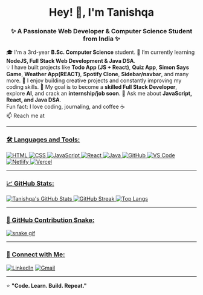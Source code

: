 <h1 align="center">Hey! 👋, I'm Tanishqa</h1>
<h3 align="center">✨ A Passionate Web Developer & Computer Science Student from India ✨</h3>

🎓 I'm a 3rd-year <b>B.Sc. Computer Science</b> student. 
🌱 I’m currently learning **NodeJS, Full Stack Web Development & Java DSA**.  
💡 I have built projects like **Todo App (JS + React)**, **Quiz App**, **Simon Says Game**, **Weather App(REACT)**, **Spotify Clone**, **Sidebar/navbar**, and many more. 
🚀 I enjoy building creative projects and constantly improving my coding skills.
🎯 My goal is to become a **skilled Full Stack Developer**, explore **AI**, and crack an **internship/job soon**.
💬 Ask me about **JavaScript, React, and Java DSA**.  
 Fun fact: I love coding, journaling, and coffee ☕  
📫 Reach me at <a href="mailto:tanishqasaini08@gmail.com">

---

### 🛠️ Languages and Tools:
![HTML](https://img.shields.io/badge/HTML5-E34F26?style=for-the-badge&logo=html5&logoColor=white)
![CSS](https://img.shields.io/badge/CSS3-1572B6?style=for-the-badge&logo=css3&logoColor=white)
![JavaScript](https://img.shields.io/badge/JavaScript-323330?style=for-the-badge&logo=javascript&logoColor=F7DF1E)
![React](https://img.shields.io/badge/React-20232A?style=for-the-badge&logo=react&logoColor=61DAFB)
![Java](https://img.shields.io/badge/Java-ED8B00?style=for-the-badge&logo=openjdk&logoColor=white)
![GitHub](https://img.shields.io/badge/GitHub-181717?style=for-the-badge&logo=github&logoColor=white)
![VS Code](https://img.shields.io/badge/VS_Code-0078D4?style=for-the-badge&logo=visual-studio-code&logoColor=white)
![Netlify](https://img.shields.io/badge/Netlify-00C7B7?style=for-the-badge&logo=netlify&logoColor=white)
![Vercel](https://img.shields.io/badge/Vercel-000000?style=for-the-badge&logo=vercel&logoColor=white)

---

### 📈 GitHub Stats:
![Tanishqa's GitHub Stats](https://github-readme-stats.vercel.app/api?username=Tanishqa08&show_icons=true&theme=radical)
![GitHub Streak](https://streak-stats.demolab.com?user=Tanishqa08&theme=radical)
![Top Langs](https://github-readme-stats.vercel.app/api/top-langs/?username=Tanishqa08&layout=compact&theme=radical)

---

### 🐍 GitHub Contribution Snake:
![snake gif](https://github.com/Tanishqa08/Tanishqa08/blob/output/github-contribution-grid-snake.svg)

---

### 🤝 Connect with Me:
[![LinkedIn](https://img.shields.io/badge/LinkedIn-blue?style=for-the-badge&logo=linkedin)](https://www.linkedin.com/in/tanishqa-saini-670829277)
[![Gmail](https://img.shields.io/badge/Gmail-D14836?style=for-the-badge&logo=gmail&logoColor=white)](<a href="mailto:tanishqasaini08@gmail.com" target="blank">
)

---

⭐ **"Code. Learn. Build. Repeat."**
